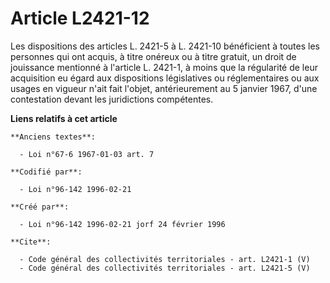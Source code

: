# Article L2421-12

Les dispositions des articles L. 2421-5 à L. 2421-10 bénéficient à toutes les personnes qui ont acquis, à titre onéreux ou à
titre gratuit, un droit de jouissance mentionné à l'article L. 2421-1, à moins que la régularité de leur acquisition eu égard
aux dispositions législatives ou réglementaires ou aux usages en vigueur n'ait fait l'objet, antérieurement au 5 janvier
1967, d'une contestation devant les juridictions compétentes.

**Liens relatifs à cet article**

	**Anciens textes**:

	  - Loi n°67-6 1967-01-03 art. 7

	**Codifié par**:

	  - Loi n°96-142 1996-02-21

	**Créé par**:

	  - Loi n°96-142 1996-02-21 jorf 24 février 1996

	**Cite**:

	  - Code général des collectivités territoriales - art. L2421-1 (V)
	  - Code général des collectivités territoriales - art. L2421-5 (V)
